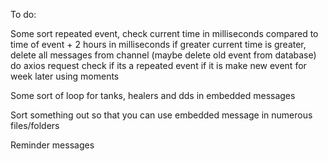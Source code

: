 To do:

Some sort repeated event,
  check current time in milliseconds compared to time of event + 2 hours in milliseconds
  if greater current time is greater, delete all messages from channel
  (maybe delete old event from database)
  do axios request check if its a repeated event
  if it is make new event for week later using moments


Some sort of loop for tanks, healers and dds in embedded messages

Sort something out so that you can use embedded message in numerous files/folders

Reminder messages
